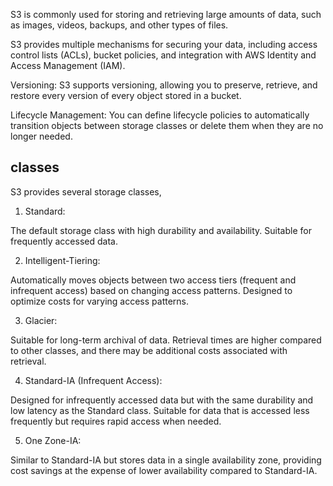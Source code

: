 S3 is commonly used for storing and retrieving large amounts of data, such as images, videos, backups, and other types of files.

S3 provides multiple mechanisms for securing your data, including access control lists (ACLs), bucket policies, and integration with AWS Identity and Access Management (IAM).

Versioning: S3 supports versioning, allowing you to preserve, retrieve, and restore every version of every object stored in a bucket.

Lifecycle Management: You can define lifecycle policies to automatically transition objects between storage classes or delete them when they are no longer needed.

## classes
S3 provides several storage classes,

1. Standard:

The default storage class with high durability and availability.
Suitable for frequently accessed data.

2. Intelligent-Tiering:

Automatically moves objects between two access tiers (frequent and infrequent access) based on changing access patterns.
Designed to optimize costs for varying access patterns.

3. Glacier:

Suitable for long-term archival of data.
Retrieval times are higher compared to other classes, and there may be additional costs associated with retrieval.

4. Standard-IA (Infrequent Access):

Designed for infrequently accessed data but with the same durability and low latency as the Standard class.
Suitable for data that is accessed less frequently but requires rapid access when needed.

5. One Zone-IA:

Similar to Standard-IA but stores data in a single availability zone, providing cost savings at the expense of lower availability compared to Standard-IA.